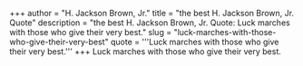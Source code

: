 +++
author = "H. Jackson Brown, Jr."
title = "the best H. Jackson Brown, Jr. Quote"
description = "the best H. Jackson Brown, Jr. Quote: Luck marches with those who give their very best."
slug = "luck-marches-with-those-who-give-their-very-best"
quote = '''Luck marches with those who give their very best.'''
+++
Luck marches with those who give their very best.
